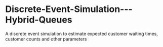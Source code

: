 # Discrete-Event-Simulation---Hybrid-Queues
A discrete event simulation to estimate expected customer waiting times, customer counts and other parameters
